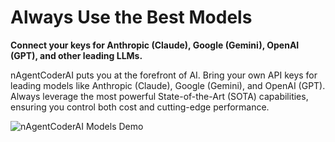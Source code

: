 # Always Use the Best Models

**Connect your keys for Anthropic (Claude), Google (Gemini), OpenAI (GPT), and other leading LLMs.**

nAgentCoderAI puts you at the forefront of AI. Bring your own API keys for leading models like Anthropic (Claude), Google (Gemini), and OpenAI (GPT). Always leverage the most powerful State-of-the-Art (SOTA) capabilities, ensuring you control both cost and cutting-edge performance.

![nAgentCoderAI Models Demo](https://storage.googleapis.com/cline_public_images/docs/assets/clines-models-hifi-3_compress.webp)
